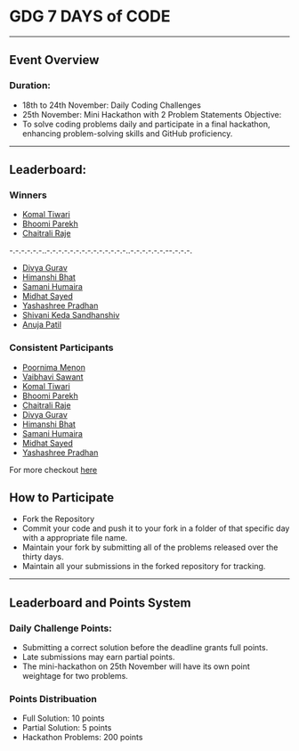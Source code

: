 # GDG 7 DAYS of CODE
---
## Event Overview
### Duration:

- 18th to 24th November: Daily Coding Challenges
- 25th November: Mini Hackathon with 2 Problem Statements
Objective:
- To solve coding problems daily and participate in a final hackathon, enhancing problem-solving skills and GitHub proficiency.
---
## Leaderboard: 

### Winners
- [Komal Tiwari](https://github.com/fudgemenot)
- [Bhoomi Parekh](https://github.com/bhoomiparekh313)
- [Chaitrali Raje](https://github.com/chai127)

-.-.-.-.-.-..-.-.-.-.-.-.-.-.-.-.-.-.-.-..-.-.-.-.-.-.--.-.-.-.

- [Divya Gurav](https://github.com/Diya411)
- [Himanshi Bhat](https://github.com/Himanshhii)
- [Samani Humaira](https://github.com/Samani-Humaira)
- [Midhat Sayed](https://github.com/Midhat-hub)
- [Yashashree Pradhan](https://github.com/yashashree0705) 
- [Shivani Keda Sandhanshiv](https://github.com/Shivsandhanshiv)
- [Anuja Patil](https://github.com/AnujaHub)

### Consistent Participants
- [Poornima Menon](https://github.com/p-mn19)
- [Vaibhavi Sawant](https://github.com/vaibhavi045)
- [Komal Tiwari](https://github.com/fudgemenot)
- [Bhoomi Parekh](https://github.com/bhoomiparekh313)
- [Chaitrali Raje](https://github.com/chai127)
- [Divya Gurav](https://github.com/Diya411)
- [Himanshi Bhat](https://github.com/Himanshhii)
- [Samani Humaira](https://github.com/Samani-Humaira)
- [Midhat Sayed](https://github.com/Midhat-hub)
- [Yashashree Pradhan](https://github.com/yashashree0705) 

 For more checkout [here](https://docs.google.com/spreadsheets/d/1cI2MnmAcFBK4NO1xT7_fgZx1AHQ8iju6fh9I-n-OFhY/edit?usp=sharing)
 
## How to Participate
- Fork the Repository
- Commit your code and push it to your fork in a folder of that specific day with a appropriate file name.<br>
- Maintain your fork by submitting all of the problems released over the thirty days.<br>
- Maintain all your submissions in the forked repository for tracking.
---
## Leaderboard and Points System
### Daily Challenge Points:

- Submitting a correct solution before the deadline grants full points.
- Late submissions may earn partial points.
- The mini-hackathon on 25th November will have its own point weightage for two problems.

### Points Distribuation
- Full Solution: 10 points
- Partial Solution: 5 points
- Hackathon Problems: 200 points
